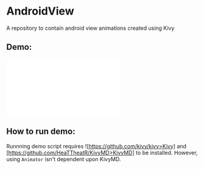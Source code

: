 # AndroidView
A repository to contain android view animations created using Kivy

Demo:
----
![AndroidView demo](README.md)

How to run demo:
---------------
Runnning demo script requires ![https://github.com/kivy/kivy>Kivy] and [https://github.com/HeaTTheatR/KivyMD>KivyMD] to be installed. However, using `Animator` isn't dependent upon KivyMD.
